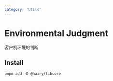```yaml
---
category: 'Utils'
---
```


# Environmental Judgment

客户机环境的判断

## Install

```
pnpm add -D @hairy/libcore
```